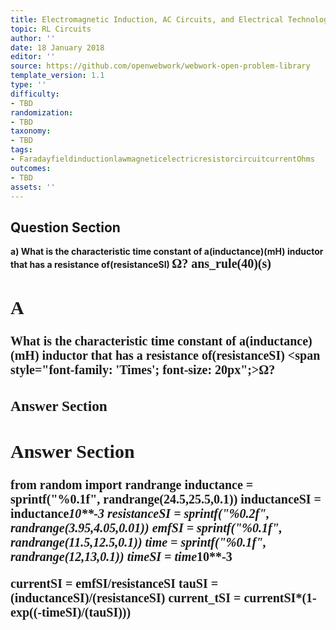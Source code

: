 ```yaml
---
title: Electromagnetic Induction, AC Circuits, and Electrical Technologies
topic: RL Circuits
author: ''
date: 18 January 2018
editor: ''
source: https://github.com/openwebwork/webwork-open-problem-library
template_version: 1.1
type: ''
difficulty:
- TBD
randomization:
- TBD
taxonomy:
- TBD
tags:
- FaradayfieldinductionlawmagneticelectricresistorcircuitcurrentOhms
outcomes:
- TBD
assets: ''
---
```


## Question Section 

<b>
a) What is the characteristic time constant of a(inductance)(mH) inductor that has a resistance of(resistanceSI) <span style="font-family: 'Times'; font-size: 20px";>&Omega;<span>?
ans_rule(40)(s)

## A
What is the characteristic time constant of a(inductance)(mH) inductor that has a resistance of(resistanceSI) <span style="font-family: 'Times'; font-size: 20px";>&Omega;<span>?
### Answer Section


## Answer Section

from random import randrange
inductance = sprintf("%0.1f", randrange(24.5,25.5,0.1))
inductanceSI = inductance*10**-3
resistanceSI = sprintf("%0.2f", randrange(3.95,4.05,0.01))
emfSI = sprintf("%0.1f", randrange(11.5,12.5,0.1))
time = sprintf("%0.1f", randrange(12,13,0.1))
timeSI = time*10**-3

currentSI = emfSI/resistanceSI
tauSI = (inductanceSI)/(resistanceSI)
current_tSI = currentSI*(1-exp((-timeSI)/(tauSI)))